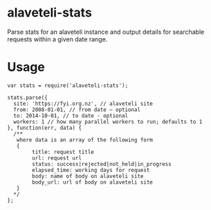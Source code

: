 alaveteli-stats
===============

Parse stats for an alaveteli instance and output details for searchable requests within a given date range.

Usage
=====

    var stats = require('alaveteli-stats');

    stats.parse({
      site: 'https://fyi.org.nz', // alaveteli site
      from: 2008-01-01, // from date — optional
      to: 2014-10-01, // to date - optional
      workers: 1 // how many parallel workers to run; defaults to 1
    }, function(err, data) {
      /**
       where data is an array of the following form
       {
            title: request title
            url: request url
            status: success|rejected|not_held|in_progress
            elapsed_time: working days for request
            body: name of body on alaveteli site
            body_url: url of body on alaveteli site
       }
      */
    };
